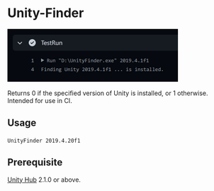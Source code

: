 # Unity-Finder

![CI](docs/CI.png)

Returns 0 if the specified version of Unity is installed, or 1 otherwise.  
Intended for use in CI.

## Usage

`UnityFinder 2019.4.20f1`

## Prerequisite

[Unity Hub](https://unity3d.com/get-unity/download) 2.1.0 or above.

